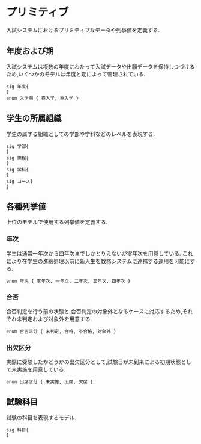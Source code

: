 # プリミティブ

入試システムにおけるプリミティブなデータや列挙値を定義する.

## 年度および期

入試システムは複数の年度にわたって入試データや出願データを保持しつづけるため,いくつかのモデルは年度と期によって管理されている.

```alloy
sig 年度{
}
enum 入学期 { 春入学, 秋入学 }
```

## 学生の所属組織

学生の属する組織としての学部や学科などのレベルを表現する.

```alloy
sig 学部{
}
sig 課程{
}
sig 学科{
}
sig コース{
}
```

## 各種列挙値

上位のモデルで使用する列挙値を定義する.

### 年次

学生は通常一年次から四年次までしかとりえないが零年次を用意している.
これにより在学生の進級処理以前に新入生を教務システムに連携する運用を可能にする.

```alloy
enum 年次 { 零年次, 一年次, 二年次, 三年次, 四年次 }
```

### 合否

合否判定を行う前の状態と,合否判定の対象外となるケースに対応するため,それぞれ未判定および対象外を用意する.

```alloy
enum 合否区分 { 未判定, 合格, 不合格, 対象外 }
```

### 出欠区分

実際に受験したかどうかの出欠区分として,試験日が未到来による初期状態として未実施を用意している.

```alloy
enum 出席区分 { 未実施, 出席, 欠席 }
```

## 試験科目

試験の科目を表現するモデル.

```alloy
sig 科目{
}
```

